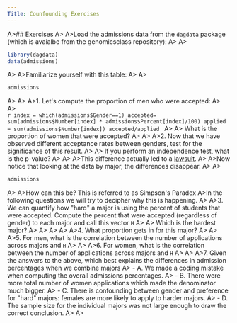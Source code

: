 ```yaml
---
Title: Counfounding Exercises
---
```


A>## Exercises
A>
A>Load the admissions data from the `dagdata` package (which is avaialbe from the genomicsclass repository):
A>
A>
```r
library(dagdata) 
data(admissions)
```
A>
A>Familiarize yourself with this table:
A>
A>
```r
admissions
```
A>
A>
A>1. Let's compute the proportion of men who were accepted:
A>
A>    
    ```r
    index = which(admissions$Gender==1)
    accepted= sum(admissions$Number[index] * admissions$Percent[index]/100)
    applied = sum(admissions$Number[index])
    accepted/applied
    ```
A>
A>    What is the proportion of women that were accepted?
A>
A>
A>2. Now that we have observed different acceptance rates between genders, test for the significance of this result.
A>
A>    If you perform an independence test, what is the p-value?
A>
A>
A>This difference actually led to a [lawsuit](http://en.wikipedia.org/wiki/Simpson%27s_paradox#Berkeley_gender_bias_case). 
A>
A>Now notice that looking at the data by major, the differences disappear. 
A>
A>
```r
admissions
```
A>
A>How can this be? This is referred to as Simpson's Paradox
A>In the following questions we will try to decipher why this is happening.
A>
A>3. We can quantify how "hard" a major is using the percent of students that were accepted. Compute the percent that were accepted (regardless of gender) to each major and call this vector `H`
A>
A>    Which is the hardest major? 
A>
A>
A>
A>
A>4. What proportion gets in for this major?
A>
A>
A>5. For men, what is the correlation between the number of applications across majors and `H`
A>
A>
A>6. For women, what is the correlation between the number of applications across majors and `H`
A>
A>
A>7. Given the answers to the above, which best explains the differences in admission percentages when we combine majors
A>    - A. We made a coding mistake when computing the overall admissions percentages.
A>    - B. There were more total number of women applications which made the denominator much bigger.
A>    - C. There is confounding between gender and preference for "hard" majors: females are more likely to apply to harder majors.
A>    - D. The sample size for the individual majors was not large enough to draw the correct conclusion.
A>
A>
